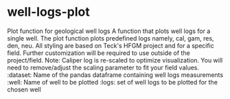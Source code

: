 # well-logs-plot
Plot function for geological well logs
A function that plots well logs for a single well. The plot function plots predefined logs namely, cal, gam, res, den, neu. All styling are based on Teck's HFGM project and for a specific field. Further customization will be required to use outside of the project/field.
Note: Caliper log is re-scaled to optimize visualization. You will need to remove/adjust the scaling parameter to fit your field values.
:dataset: Name of the pandas dataframe containing well logs measurements
:well: Name of well to be plotted
:logs: set of well logs to be plotted for the chosen well
